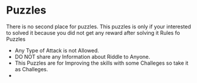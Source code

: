 # Puzzles
There is no second place for puzzles.
This puzzles is only if your interested to solved it because you did not get any reward after solving it
Rules fo Puzzles 
* Any Type of Attack is not Allowed.
* DO NOT share any Information about Riddle to Anyone.
* This Puzzles are for Improving the skills with some Challeges so take it as Challeges.
* 
